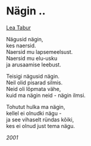 # Nägin ..

[Lea Tabur](./)

Nägusid nägin,  
kes naersid.  
Naersid mu lapsemeelsust.  
Naersid mu elu-usku  
ja arusaamise leebust.

Teisigi nägusid nägin.  
Neil olid pisarad silmis.  
Neid oli lõpmata vähe,  
kuid ma nägin neid - nägin ilmsi.

Tohutut hulka ma nägin,  
kellel ei olnudki nägu -  
ja see vihaselt ründas kõiki,  
kes ei olnud just tema nägu.

_2001_

